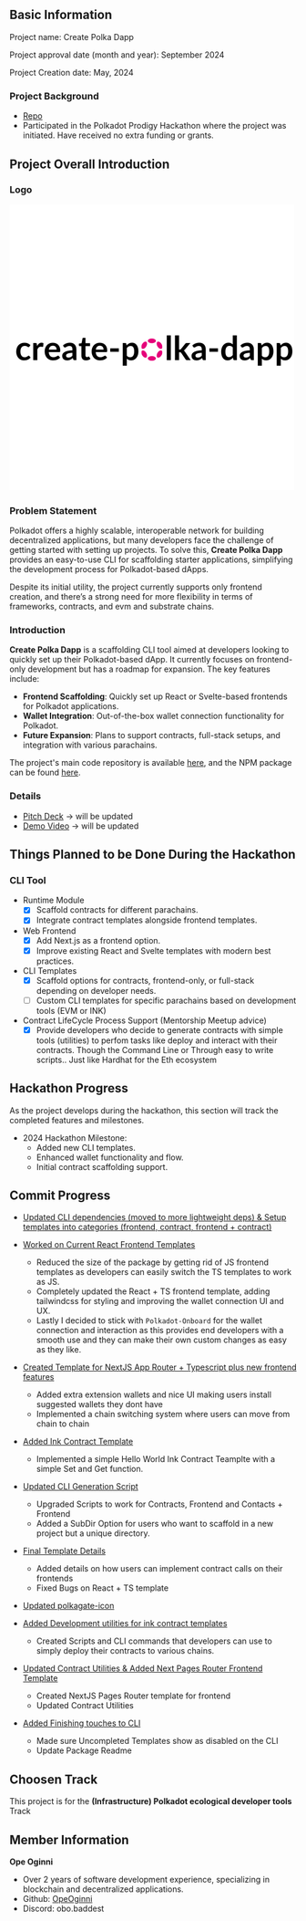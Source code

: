 ## Basic Information

Project name: Create Polka Dapp

Project approval date (month and year): September 2024

Project Creation date: May, 2024

### Project Background

- [Repo](https://github.com/OpeOginni/create-polka-dapp)
- Participated in the Polkadot Prodigy Hackathon where the project was initiated. Have received no extra funding or grants.

## Project Overall Introduction

### Logo

![image-20220622110833152](./docs/create-polka-dapp.png)

### Problem Statement

Polkadot offers a highly scalable, interoperable network for building decentralized applications, but many developers face the challenge of getting started with setting up projects. To solve this, **Create Polka Dapp** provides an easy-to-use CLI for scaffolding starter applications, simplifying the development process for Polkadot-based dApps.

Despite its initial utility, the project currently supports only frontend creation, and there’s a strong need for more flexibility in terms of frameworks, contracts, and evm and substrate chains.

### Introduction

**Create Polka Dapp** is a scaffolding CLI tool aimed at developers looking to quickly set up their Polkadot-based dApp. It currently focuses on frontend-only development but has a roadmap for expansion. The key features include:

- **Frontend Scaffolding**: Quickly set up React or Svelte-based frontends for Polkadot applications.
- **Wallet Integration**: Out-of-the-box wallet connection functionality for Polkadot.
- **Future Expansion**: Plans to support contracts, full-stack setups, and integration with various parachains.

The project's main code repository is available [here](https://github.com/OpeOginni/create-polka-dapp/tree/polkadot-2024-hackathon), and the NPM package can be found [here](https://www.npmjs.com/package/create-polka-dapp).

### Details

- [Pitch Deck](https://github.com/OpeOginni/create-polka-dapp/tree/polkadot-2024-hackathon) -> will be updated
- [Demo Video](https://github.com/OpeOginni/create-polka-dapp/tree/polkadot-2024-hackathon) -> will be updated

## Things Planned to be Done During the Hackathon

### CLI Tool

- Runtime Module
  - [x] Scaffold contracts for different parachains.
  - [x] Integrate contract templates alongside frontend templates.
- Web Frontend
  - [x] Add Next.js as a frontend option.
  - [x] Improve existing React and Svelte templates with modern best practices.
- CLI Templates
  - [x] Scaffold options for contracts, frontend-only, or full-stack depending on developer needs.
  - [ ] Custom CLI templates for specific parachains based on development tools (EVM or INK)
- Contract LifeCycle Process Support (Mentorship Meetup advice)
  - [x] Provide developers who decide to generate contracts with simple tools (utilities) to perfom tasks like deploy and interact with their contracts. Though the Command Line or Through easy to write scripts.. Just like Hardhat for the Eth ecosystem

## Hackathon Progress

As the project develops during the hackathon, this section will track the completed features and milestones.

- 2024 Hackathon Milestone:
  - Added new CLI templates.
  - Enhanced wallet functionality and flow.
  - Initial contract scaffolding support.

## Commit Progress

- [Updated CLI dependencies (moved to more lightweight deps) & Setup templates into categories (frontend, contract, frontend + contract)](https://github.com/OpeOginni/create-polka-dapp/commit/13d0a79bab110845b73aec3310b9bb8c80ccf43a)

- [Worked on Current React Frontend Templates](https://github.com/OpeOginni/create-polka-dapp/commit/c1b479e8be1353d0c641227a4243969dd50f3764)

  - Reduced the size of the package by getting rid of JS frontend templates as developers can easily switch the TS templates to work as JS.
  - Completely updated the React + TS frontend template, adding tailwindcss for styling and improving the wallet connection UI and UX.
  - Lastly I decided to stick with `Polkadot-Onboard` for the wallet connection and interaction as this provides end developers with a smooth use and they can make their own custom changes as easy as they like.

- [Created Template for NextJS App Router + Typescript plus new frontend features](https://github.com/OpeOginni/create-polka-dapp/commit/b6d627b0e6cba04f3762b571601f5de9ebfc5189)

  - Added extra extension wallets and nice UI making users install suggested wallets they dont have
  - Implemented a chain switching system where users can move from chain to chain

- [Added Ink Contract Template](https://github.com/OpeOginni/create-polka-dapp/commit/3f971c3edb1c8f85294f5d26f8244e6ae4589ed3)

  - Implemented a simple Hello World Ink Contract Teamplte with a simple Set and Get function.

- [Updated CLI Generation Script](https://github.com/OpeOginni/create-polka-dapp/commit/13a426a0d01c7e2b8fc609784b24e9ff6297fd85)

  - Upgraded Scripts to work for Contracts, Frontend and Contacts + Frontend
  - Added a SubDir Option for users who want to scaffold in a new project but a unique directory.

- [Final Template Details](https://github.com/OpeOginni/create-polka-dapp/commit/2467a9b492be91d8f5a4c915d10fd0c64c26aa81)

  - Added details on how users can implement contract calls on their frontends
  - Fixed Bugs on React + TS template

- [Updated polkagate-icon](https://github.com/OpeOginni/create-polka-dapp/commit/f64218e0d6f169dac6d403d95bea265905db8505)

- [Added Development utilities for ink contract templates](https://github.com/OpeOginni/create-polka-dapp/commit/50fe3b9f2eab7c083d897bae0e8fbe4e0d28a47b)

  - Created Scripts and CLI commands that developers can use to simply deploy their contracts to various chains.

- [Updated Contract Utilities & Added Next Pages Router Frontend Template](https://github.com/OpeOginni/create-polka-dapp/commit/4868bcd5fdba3aa111cf0396abde54732e05220e)

  - Created NextJS Pages Router template for frontend
  - Updated Contract Utilities

- [Added Finishing touches to CLI](https://github.com/OpeOginni/create-polka-dapp/commit/4c1abb465ff1614ef8a130b2cc5d77ee71cecc8e)

  - Made sure Uncompleted Templates show as disabled on the CLI
  - Update Package Readme

## Choosen Track

This project is for the **(Infrastructure) Polkadot ecological developer tools** Track

## Member Information

**Ope Oginni**

- Over 2 years of software development experience, specializing in blockchain and decentralized applications.
- Github: [OpeOginni](https://github.com/OpeOginni)
- Discord: obo.baddest
